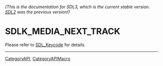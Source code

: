 ###### (This is the documentation for SDL3, which is the current stable version. [SDL2](https://wiki.libsdl.org/SDL2/) was the previous version!)
# SDLK_MEDIA_NEXT_TRACK

Please refer to [SDL_Keycode](SDL_Keycode) for details.

----
[CategoryAPI](CategoryAPI), [CategoryAPIMacro](CategoryAPIMacro)

